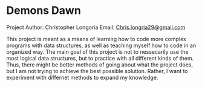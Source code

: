# Demons Dawn
Project Author: Christopher Longoria
Email: Chris.longria29@gmail.com

This project is meant as a means of learning how to code more complex programs with data structures, as well as teaching myself how to code in an organized way.
The main goal of this project is not to nessecarily use the most logical data structures, but to practice with all different kinds of them.  Thus, there might be
better methods of going about what the project does, but I am not trying to achieve the best possible solution.  Rather, I want to experiment with differnet methods to 
expand my knowledge.
